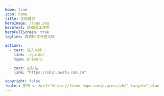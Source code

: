 ```yaml
---
home: true
icon: home
title: 文档首页
heroImage: /logo.png
heroText: 西农MC工作室
heroFullScreen: true
tagline: 西农MC工作室文档

actions:
  - text: 进入文档 💡
    link: ./guide/
    type: primary

  - text: 皮肤站
    link: "https://skin.nwafu.com.cn"

copyright: false
footer: 使用 <a href="https://theme-hope.vuejs.press/zh/" target="_blank">VuePress Theme Hope</a> 主题
---
```

